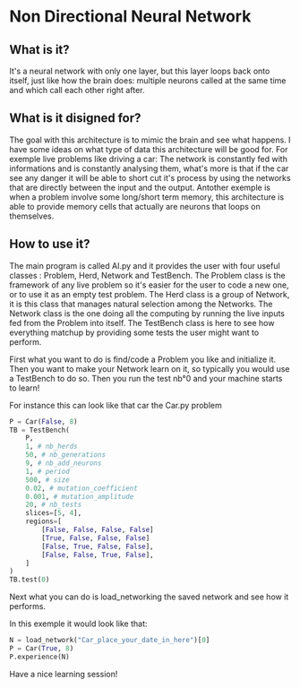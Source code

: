 # Non Directional Neural Network

## What is it?
It's a neural network with only one layer, but this layer loops back onto
itself, just like how the brain does: multiple neurons called at the same
time and which call each other right after.

## What is it disigned for?
The goal with this architecture is to mimic the brain and see what happens.
I have some ideas on what type of data this architecture will be good for.
For exemple live problems like driving a car: The network is constantly fed
with informations and is constantly analysing them, what's more is that 
if the car see any danger it will be able to short cut it's process by
using the networks that are directly between the input and the output.
Antother exemple is when a problem involve some long/short term memory,
this architecture is able to provide memory cells that actually are neurons
that loops on themselves.

## How to use it?
The main program is called AI.py and it provides the user with four useful
classes : Problem, Herd, Network and TestBench.
The Problem class is the framework of any live problem so it's easier for the
user to code a new one, or to use it as an empty test problem.
The Herd class is a group of Network, it is this class that manages natural
selection among the Networks.
The Network class is the one doing all the computing by running the live
inputs fed from the Problem into itself.
The TestBench class is here to see how everything matchup by providing some
tests the user might want to perform.

First what you want to do is find/code a Problem you like and initialize it.
Then you want to make your Network learn on it, so typically you would use a
TestBench to do so.
Then you run the test nb°0 and your machine starts to learn!

For instance this can look like that car the Car.py problem

```python
P = Car(False, 8)
TB = TestBench(
    P,
    1, # nb_herds
    50, # nb_generations
    9, # nb_add_neurons
    1, # period
    500, # size
    0.02, # mutation_coefficient
    0.001, # mutation_amplitude
    20, # nb_tests
    slices=[5, 4],
    regions=[
        [False, False, False, False]
        [True, False, False, False]
        [False, True, False, False],
        [False, False, True, False],
    ]
)
TB.test(0)
```

Next what you can do is load_networking the saved network and see how it performs.

In this exemple it would look like that:

```python
N = load_network("Car_place_your_date_in_here")[0]
P = Car(True, 8)
P.experience(N)
```

Have a nice learning session!
